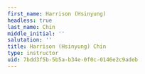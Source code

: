 ```yaml
---
first_name: Harrison (Hsinyung)
headless: true
last_name: Chin
middle_initial: ''
salutation: ''
title: Harrison (Hsinyung) Chin
type: instructor
uid: 7bdd3f5b-5b5a-b34e-0f0c-0146e2c9adeb
---
```

